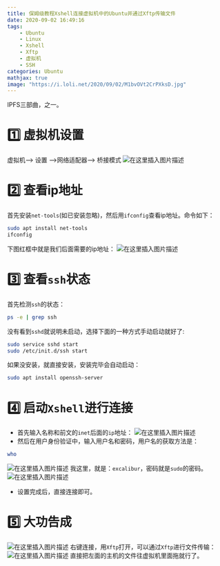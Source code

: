```yaml
---
title: 保姆级教程Xshell连接虚拟机中的Ubuntu并通过Xftp传输文件
date: 2020-09-02 16:49:16
tags:
    - Ubuntu
    - Linux
    - Xshell
    - Xftp
    - 虚拟机
    - SSH
categories: Ubuntu
mathjax: true
image: "https://i.loli.net/2020/09/02/M1bvOVt2CrPXksD.jpg"
---
```


IPFS三部曲，之一。
<!-- more -->

# :one: 虚拟机设置
虚拟机——> 设置 ——>网络适配器——> 桥接模式
![在这里插入图片描述](https://img-blog.csdnimg.cn/20200731175055796.png?x-oss-process=image/watermark,type_ZmFuZ3poZW5naGVpdGk,shadow_10,text_aHR0cHM6Ly9ibG9nLmNzZG4ubmV0L0V4Y2FsaWJ1clVsaW1pdGVk,size_16,color_FFFFFF,t_70)

# :two: 查看ip地址
首先安装`net-tools`(如已安装忽略)，然后用`ifconfig`查看ip地址。命令如下：

```bash
sudo apt install net-tools
ifconfig
```
下图红框中就是我们后面需要的ip地址：
![在这里插入图片描述](https://img-blog.csdnimg.cn/20200731175901492.png?x-oss-process=image/watermark,type_ZmFuZ3poZW5naGVpdGk,shadow_10,text_aHR0cHM6Ly9ibG9nLmNzZG4ubmV0L0V4Y2FsaWJ1clVsaW1pdGVk,size_16,color_FFFFFF,t_70)
# :three: 查看`ssh`状态
首先检测`ssh`的状态：

```bash
ps -e | grep ssh
```
没有看到`sshd`就说明未启动，选择下面的一种方式手动启动就好了:

```bash
sudo service sshd start
sudo /etc/init.d/ssh start
```
如果没安装，就直接安装，安装完毕会自动启动：

```bash
sudo apt install openssh-server
```
# :four: 启动`Xshell`进行连接
- 首先输入名称和前文的`inet`后面的`ip`地址：
![在这里插入图片描述](https://img-blog.csdnimg.cn/20200731180421630.png?x-oss-process=image/watermark,type_ZmFuZ3poZW5naGVpdGk,shadow_10,text_aHR0cHM6Ly9ibG9nLmNzZG4ubmV0L0V4Y2FsaWJ1clVsaW1pdGVk,size_16,color_FFFFFF,t_70)
- 然后在用户身份验证中，输入用户名和密码，用户名的获取方法是：

```bash
who
```
![在这里插入图片描述](https://img-blog.csdnimg.cn/20200731180949407.png)
我这里，就是：`excalibur`，密码就是`sudo`的密码。
![在这里插入图片描述](https://img-blog.csdnimg.cn/20200731180838106.png?x-oss-process=image/watermark,type_ZmFuZ3poZW5naGVpdGk,shadow_10,text_aHR0cHM6Ly9ibG9nLmNzZG4ubmV0L0V4Y2FsaWJ1clVsaW1pdGVk,size_16,color_FFFFFF,t_70)
- 设置完成后，直接连接即可。
# :five: 大功告成
![在这里插入图片描述](https://img-blog.csdnimg.cn/20200731181130563.png?x-oss-process=image/watermark,type_ZmFuZ3poZW5naGVpdGk,shadow_10,text_aHR0cHM6Ly9ibG9nLmNzZG4ubmV0L0V4Y2FsaWJ1clVsaW1pdGVk,size_16,color_FFFFFF,t_70)
右键连接，用`Xftp`打开，可以通过`Xftp`进行文件传输：
![在这里插入图片描述](https://img-blog.csdnimg.cn/202007311813318.png?x-oss-process=image/watermark,type_ZmFuZ3poZW5naGVpdGk,shadow_10,text_aHR0cHM6Ly9ibG9nLmNzZG4ubmV0L0V4Y2FsaWJ1clVsaW1pdGVk,size_16,color_FFFFFF,t_70)
直接把左面的主机的文件往虚拟机里面拖就行了。